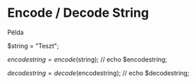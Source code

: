 # Encode / Decode String

Példa

$string = "Teszt";

$encodestring = encode($string);
// echo $encodestring;

$decodestring = decode($encodestring);
// echo $decodestring;
